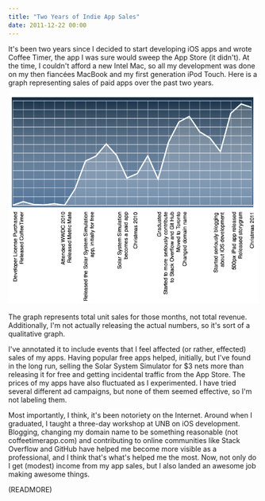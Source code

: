 ```yaml
---
title: "Two Years of Indie App Sales"
date: 2011-12-22 00:00
---
```


It's been two years since I decided to start developing iOS apps and wrote Coffee Timer, the app I was sure would sweep the App Store (it didn't). At the time, I couldn't afford a new Intel Mac, so all my development was done on my then fiancées MacBook and my first generation iPod Touch. Here is a graph representing sales of paid apps over the past two years.



 ![](/img/import/blog/2011/12/two-years-of-indie-app-sales/09C84F06D05A44369AAC62C990F45E0C.png)

The graph represents total unit sales for those months, not total revenue. Additionally, I'm not actually releasing the actual numbers, so it's sort of a qualitative graph.

I've annotated it to include events that I feel affected (or rather, effected) sales of my apps. Having popular free apps helped, initially, but I've found in the long run, selling the Solar System Simulator for $3 nets more than releasing it for free and getting incidental traffic from the App Store. The prices of my apps have also fluctuated as I experimented.&nbsp;I have tried several different ad campaigns, but none of them seemed effective, so I'm not labeling them.

Most importantly, I think, it's been&nbsp;notoriety&nbsp;on the Internet. Around when I graduated, I taught a three-day workshop at UNB on iOS development. Blogging, changing my domain name to be something reasonable (not coffeetimerapp.com) and contributing to online communities like Stack Overflow and GitHub have helped me become more visible as a professional, and I think that's what's helped me the most. Now, not only do I get (modest) income from my app sales, but I also landed an awesome job making awesome things.

(READMORE)
